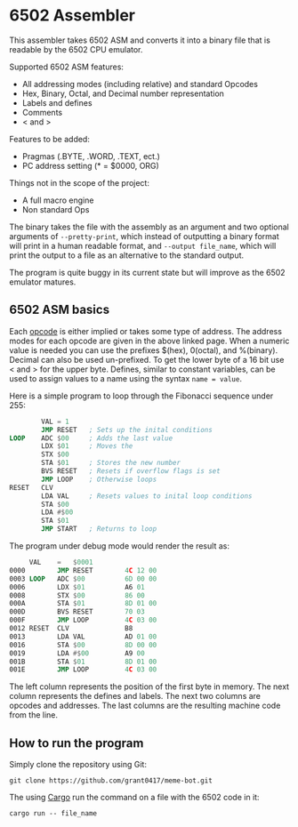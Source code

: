 # 6502 Assembler

This assembler takes 6502 ASM and converts it into a binary file
that is readable by the 6502 CPU emulator. 

Supported 6502 ASM features:
 * All addressing modes (including relative) and standard Opcodes
 * Hex, Binary, Octal, and Decimal number representation
 * Labels and defines
 * Comments
  * < and >
 
Features to be added:
 * Pragmas (.BYTE, .WORD, .TEXT, ect.)
 * PC address setting (* = $0000, ORG)
 
Things not in the scope of the project:
 * A full macro engine
 * Non standard Ops
 
The binary takes the file with the assembly as an argument and two optional 
arguments of `--pretty-print`, which instead of outputting a binary format will 
print in a human readable format, and `--output file_name`, which will print the 
output to a file as an alternative to the standard output.

The program is quite buggy in its current state but will improve as the 6502
emulator matures.
 
## 6502 ASM basics 

Each [opcode](https://www.masswerk.at/6502/6502_instruction_set.html) 
is either implied or takes some type of address. The address modes for each opcode
are given in the above linked page. When a numeric value is needed you can
use the prefixes $(hex), 0(octal), and %(binary). Decimal can also be used 
un-prefixed. To get the lower byte of a 16 bit use < and > for the upper byte. 
Defines, similar to constant variables, can be used to assign values to a name using
the syntax `name = value`.

Here is a simple program to loop through the Fibonacci sequence under 255:
```asm
        VAL = 1
        JMP RESET   ; Sets up the inital conditions
LOOP    ADC $00     ; Adds the last value
        LDX $01     ; Moves the 
        STX $00
        STA $01     ; Stores the new number
        BVS RESET   ; Resets if overflow flags is set
        JMP LOOP    ; Otherwise loops
RESET   CLV
        LDA VAL     ; Resets values to inital loop conditions
        STA $00
        LDA #$00
        STA $01
        JMP START   ; Returns to loop
```

The program under debug mode would render the result as: 
```asm
     VAL    =   $0001
0000        JMP RESET        4C 12 00
0003 LOOP   ADC $00          6D 00 00 
0006        LDX $01          A6 01 
0008        STX $00          86 00 
000A        STA $01          8D 01 00 
000D        BVS RESET        70 03 
000F        JMP LOOP         4C 03 00
0012 RESET  CLV              B8 
0013        LDA VAL          AD 01 00 
0016        STA $00          8D 00 00 
0019        LDA #$00         A9 00 
001B        STA $01          8D 01 00 
001E        JMP LOOP         4C 03 00
```

The left column represents the position of the first byte in memory. The next
column represents the defines and labels. The next two columns are opcodes and
addresses. The last columns are the resulting machine code from the line.

## How to run the program

Simply clone the repository using Git:

```shell script
git clone https://github.com/grant0417/meme-bot.git
```

The using [Cargo](https://www.rust-lang.org/learn/get-started) 
run the command on a file with the 6502 code in it:

```shell script
cargo run -- file_name
```

